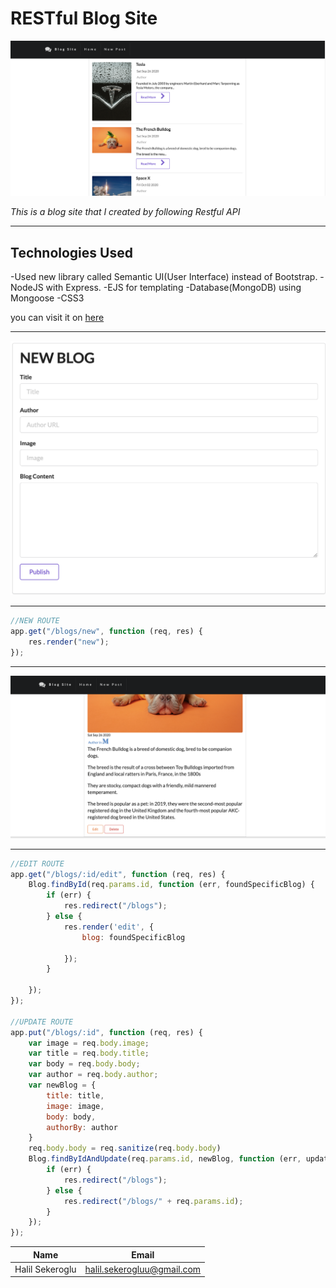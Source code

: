 # RESTful Blog Site
![BLOG](public/image/logo.png)

*This is a blog site that I created by following Restful API*  

---
## Technologies Used
-Used new library called Semantic UI(User Interface) instead of Bootstrap.
-NodeJS with Express.
-EJS for templating
-Database(MongoDB) using Mongoose
-CSS3



you can visit it on [here](https://enigmatic-castle-49553.herokuapp.com/blogs
"BLOG SITE") 

- - -
![New Blog Post](public/image/new.png)

---
```javascript 
//NEW ROUTE
app.get("/blogs/new", function (req, res) {
    res.render("new");
});
```
---
![Edit](public/image/edit.png)

---
```javascript
//EDIT ROUTE
app.get("/blogs/:id/edit", function (req, res) {
    Blog.findById(req.params.id, function (err, foundSpecificBlog) {
        if (err) {
            res.redirect("/blogs");
        } else {
            res.render('edit', {
                blog: foundSpecificBlog

            });
        }

    });
});

//UPDATE ROUTE
app.put("/blogs/:id", function (req, res) {
    var image = req.body.image;
    var title = req.body.title;
    var body = req.body.body;
    var author = req.body.author;
    var newBlog = {
        title: title,
        image: image,
        body: body,
        authorBy: author
    }
    req.body.body = req.sanitize(req.body.body)
    Blog.findByIdAndUpdate(req.params.id, newBlog, function (err, updatedSpecificBlog) {
        if (err) {
            res.redirect("/blogs");
        } else {
            res.redirect("/blogs/" + req.params.id);
        }
    });
});
```

| Name| Email |
|---------|-------|
|Halil Sekeroglu |  halil.sekerogluu@gmail.com |




